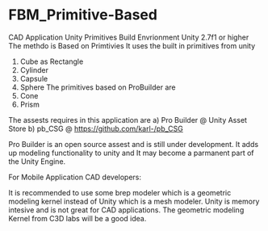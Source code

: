 # FBM_Primitive-Based
CAD Application Unity Primitives
Build Envrionment
Unity 2.7f1 or higher
The methdo is Based on Primtivies
It uses the built in primitives from unity 
1. Cube as Rectangle
2. Cylinder
3. Capsule
4. Sphere
The primitives based on ProBuilder are
1. Cone
2. Prism

The assests requires in this application are
a) Pro Builder @ Unity Asset Store
b) pb_CSG @ https://github.com/karl-/pb_CSG

Pro Builder is an open source assest and is still under development. It adds up modeling functionality to unity and It may become a parmanent part of the Unity Engine.

For Mobile Application CAD developers:

It is recommended to use some brep modeler which is a geometric modeling kernel instead of Unity which is a mesh modeler.
Unity is memory intesive and is not great for CAD applications.
The geometric modeling Kernel from C3D labs will be a good idea.
